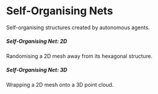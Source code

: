 # Self-Organising Nets #

Self-organising structures created by autonomous agents.

##### Self-Organising Net: 2D #####

Randomising a 2D mesh away from its hexagonal structure.

##### Self-Organising Net: 3D #####

Wrapping a 2D mesh onto a 3D point cloud.
